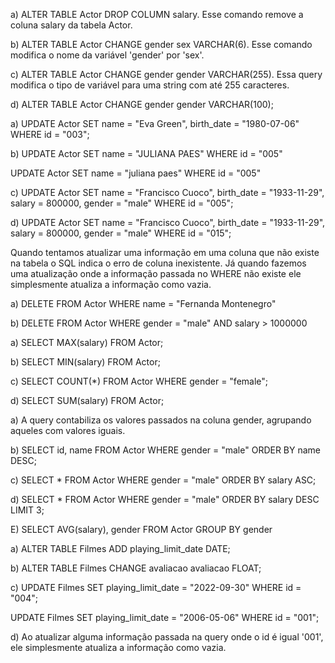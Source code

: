 <!-- Exercicio aprofundamneto SQL -->

<!-- 1 Questão -->

a) ALTER TABLE Actor DROP COLUMN salary. Esse comando remove a coluna salary da tabela Actor.

b) ALTER TABLE Actor CHANGE gender sex VARCHAR(6). Esse comando modifica o nome da variável 'gender' por 'sex'.

c) ALTER TABLE Actor CHANGE gender gender VARCHAR(255). Essa query modifica o tipo de variável para uma string com até 255 caracteres.

d) ALTER TABLE Actor CHANGE gender gender VARCHAR(100);

<!-- 2 Questão -->

a) UPDATE Actor
SET name = "Eva Green", birth_date = "1980-07-06"
WHERE id = "003";

b) UPDATE Actor
SET name = "JULIANA PAES"
WHERE id = "005"

UPDATE Actor
SET name = "juliana paes"
WHERE id = "005"

c) UPDATE Actor
SET 
name = "Francisco Cuoco",
birth_date = "1933-11-29",
salary = 800000,
gender = "male"
WHERE id = "005";

d) UPDATE Actor
SET 
name = "Francisco Cuoco",
birth_date = "1933-11-29",
salary = 800000,
gender = "male"
WHERE id = "015";  

Quando tentamos atualizar uma informação em uma coluna que não existe na tabela o SQL indica o erro de coluna inexistente. Já quando fazemos uma atualização onde
a informação passada no WHERE não existe ele simplesmente atualiza a informação como vazia.

<!-- 3 Questão -->

a) DELETE FROM Actor
WHERE name = "Fernanda Montenegro"

b) 
DELETE FROM Actor
WHERE gender = "male" AND salary > 1000000

<!-- 4 Questão -->

a) SELECT MAX(salary) FROM Actor;

b) SELECT MIN(salary) FROM Actor;

c) SELECT COUNT(*) FROM Actor WHERE gender = "female";

d) SELECT SUM(salary) FROM Actor; 

<!-- 5 Questão -->

a) A query contabiliza os valores passados na coluna gender, agrupando aqueles com valores iguais.

b) SELECT id, name
FROM Actor
WHERE gender = "male"
ORDER BY name DESC;

c) SELECT * FROM Actor
WHERE gender = "male"
ORDER BY salary ASC;

d) SELECT * FROM Actor
WHERE gender = "male"
ORDER BY salary DESC LIMIT 3;

E) SELECT AVG(salary), gender FROM Actor
GROUP BY gender

<!-- 6 Questão -->

a) ALTER TABLE Filmes ADD playing_limit_date DATE;

b) ALTER TABLE Filmes CHANGE avaliacao avaliacao FLOAT;

c) UPDATE Filmes
SET playing_limit_date = "2022-09-30"
WHERE id = "004";

UPDATE Filmes
SET playing_limit_date = "2006-05-06"
WHERE id = "001";

d) Ao atualizar alguma informação passada na query onde o id é igual '001', ele simplesmente atualiza a informação como vazia.


